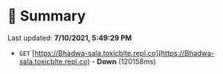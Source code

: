 # 📖 Summary
Last updated: **7/10/2021, 5:49:29 PM**

- `GET` [https://Bhadwa-sala.toxicblte.repl.co](https://Bhadwa-sala.toxicblte.repl.co) - **Down** (120158ms)
